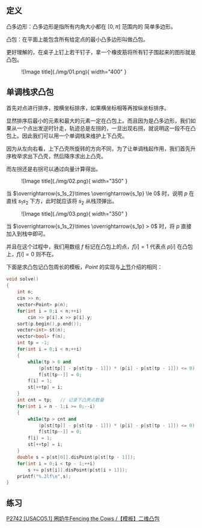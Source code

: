 
## **定义**

凸多边形：凸多边形是指所有内角大小都在 $[0,\pi]$ 范围内的 简单多边形。

凸包：在平面上能包含所有给定点的最小凸多边形叫做凸包。

更好理解的，在桌子上钉上若干钉子，拿一个橡皮筋将所有钉子围起来的图形就是凸包。

<figure markdown="span">
  ![Image title](./img/01.png){ width="400" }
</figure>

## **单调栈求凸包**

首先对点进行排序，按横坐标排序，如果横坐标相等再按纵坐标排序。

显然排序后最小的元素和最大的元素一定在凸包上。而且因为是凸多边形，我们如果从一个点出发逆时针走，轨迹总是左拐的，一旦出现右拐，就说明这一段不在凸包上。因此我们可以用一个单调栈来维护上下凸壳。

因为从左向右看，上下凸壳所旋转的方向不同，为了让单调栈起作用，我们首先升序枚举求出下凸壳，然后降序求出上凸壳。

而左拐还是右拐可以通过向量计算得出。

<figure markdown="span">
  ![Image title](./img/02.png){ width="350" }
</figure>

当 $\overrightarrow{s_1s_2}\times \overrightarrow{s_1p} \le 0$ 时，说明 $p$ 在直线 $s_1s_2$ 下方，此时就应该将 $s_2$ 从栈顶弹出。

<figure markdown="span">
  ![Image title](./img/03.png){ width="350" }
</figure>

当 $\overrightarrow{s_1s_2}\times \overrightarrow{s_1p} > 0$ 时，将 $p$ 直接加入到栈中即可。

并且在这个过程中，我们用数组 $f$ 标记在凸包上的点，$f[i] = 1$ 代表点 $p[i]$ 在凸包上，$f[i] = 0$ 则不在。

下面是求凸包记凸包周长的模板，$Point$ 的实现与[上节](../2DGeometry/2D.md)介绍的相同：

```cpp
void solve()
{
	int n;
	cin >> n;
	vector<Point> p(n);
	for(int i = 0;i < n;++i)
		cin >> p[i].x >> p[i].y;
	sort(p.begin(),p.end());
	vector<int> st(n);
	vector<bool> f(n);
	int tp = -1;
	for(int i = 0;i < n;++i)
	{
		while(tp > 0 and 
			(p[st[tp]] - p[st[tp - 1]]) * (p[i] - p[st[tp - 1]]) <= 0)
			f[st[tp--]] = 0;
		f[i] = 1;
		st[++tp] = i;
	}
	int cnt = tp;	// 记录下凸壳点数量
	for(int i = n - 1;i >= 0;--i)
	{
		while(tp > cnt and 
			(p[st[tp]] - p[st[tp - 1]]) * (p[i] - p[st[tp - 1]]) <= 0)
			f[st[tp--]] = 0;
		f[i] = 1;
		st[++tp] = i;
	}
	double s = p[st[0]].disPoint(p[st[tp - 1]]);
	for(int i = 0;i < tp - 1;++i)
		s += p[st[i]].disPoint(p[st[i + 1]]);
	printf("%.2lf\n",s);
}
```

## **练习**

[P2742 [USACO5.1] 圈奶牛Fencing the Cows /【模板】二维凸包](https://www.luogu.com.cn/problem/P2742)